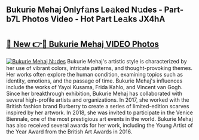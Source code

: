 ## Bukurie Mehaj Onlyf𝚊ns Le𝚊ked N𝚞des - Part-b7L Photos Video - Hot Part Le𝚊ks JX4hA

# <h2><a href="http://ab45469.deff.icu/?id=Bukurie+Mehaj">🔗 New 👉🔴 Bukurie Mehaj VIDEO Photos</a></h2>

[![Bukurie Mehaj N𝚞des](https://i.imgur.com/rIISA9y.gif)](http://ab45469.deff.icu/?id=Bukurie+Mehaj)
Bukurie Mehaj's artistic style is characterized by her use of vibrant colors, intricate patterns, and thought-provoking themes. Her works often explore the human condition, examining topics such as identity, emotions, and the passage of time. Bukurie Mehaj's influences include the works of Yayoi Kusama, Frida Kahlo, and Vincent van Gogh. Since her breakthrough exhibition, Bukurie Mehaj has collaborated with several high-profile artists and organizations. In 2017, she worked with the British fashion brand Burberry to create a series of limited-edition scarves inspired by her artwork. In 2018, she was invited to participate in the Venice Biennale, one of the most prestigious art events in the world. Bukurie Mehaj has also received several awards for her work, including the Young Artist of the Year Award from the British Art Awards in 2016.
